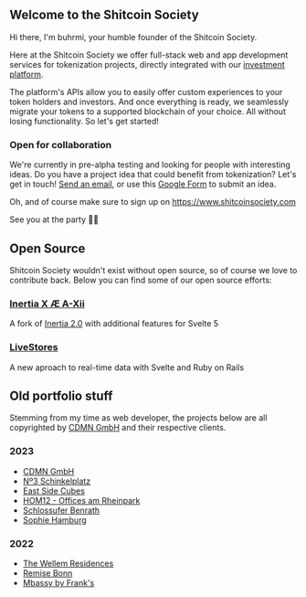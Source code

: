 ## Welcome to the Shitcoin Society

Hi there, I'm buhrmi, your humble founder of the Shitcoin Society.

Here at the Shitcoin Society we offer full-stack web and app development services for tokenization projects, directly integrated with our [investment platform](https://www.shitcoinsociety.com).

The platform's APIs allow you to easily offer custom experiences to your token holders and investors. And once everything is ready, we seamlessly migrate your tokens to a supported blockchain of your choice. All without losing functionality. So let's get started!

### Open for collaboration

We're currently in pre-alpha testing and looking for people with interesting ideas. Do you have a project idea that could benefit from tokenization? Let's get in touch! [Send an email](mailto:buhrmi@shitcoinsociety.com), or use this [Google Form](https://docs.google.com/forms/d/e/1FAIpQLSdC9xZcfO4XTVPy7dY9nlHoYc6o1AtdZ6qYYeggH1xvaGr1Cw/viewform?usp=sf_link) to submit an idea.

Oh, and of course make sure to sign up on https://www.shitcoinsociety.com

See you at the party 🚀🥳

## Open Source

Shitcoin Society wouldn't exist without open source, so of course we love to contribute back. Below you can find some of our open source efforts:

### [Inertia X Æ A-Xii](https://github.com/buhrmi/inertiax)

A fork of [Inertia 2.0](https://inertiajs.com) with additional features for Svelte 5

### [LiveStores](https://github.com/buhrmi/livestores)

A new aproach to real-time data with Svelte and Ruby on Rails


## Old portfolio stuff

Stemming from my time as web developer, the projects below are all copyrighted by [CDMN GmbH](https://cdmn.de) and their respective clients.

### 2023

- [CDMN GmbH](https://cdmn.de)
- [Nº3 Schinkelplatz](https://no3-schinkelplatz.cdmn.de/en)
- [East Side Cubes](https://www.east-side-cubes.de)
- [HOM12 - Offices am Rheinpark](https://www.hom12.de)
- [Schlossufer Benrath](https://www.schlossufer-benrath.de)
- [Sophie Hamburg](https://sophie.hamburg)

### 2022

- [The Wellem Residences](https://www.thewellemresidences.com)
- [Remise Bonn](https://www.remise-bonn.de)
- [Mbassy by Frank's](https://www.mbassybyfranks.com)

